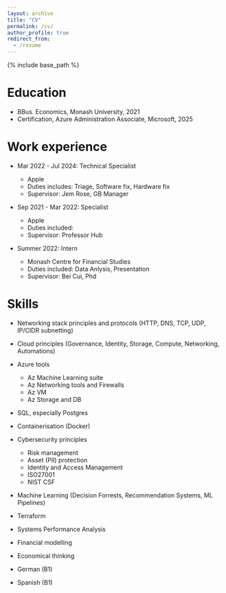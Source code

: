 ```yaml
---
layout: archive
title: "CV"
permalink: /cv/
author_profile: true
redirect_from:
  - /resume
---
```


{% include base_path %}

Education
======
* BBus. Economics, Monash University, 2021
* Certification, Azure Administration Associate, Microsoft, 2025

Work experience
======
* Mar 2022 - Jul 2024: Technical Specialist
  * Apple
  * Duties includes: Triage, Software fix, Hardware fix
  * Supervisor: Jem Rose, GB Manager

* Sep 2021 - Mar 2022: Specialist
  * Apple
  * Duties included: 
  * Supervisor: Professor Hub

* Summer 2022: Intern
  * Monash Centre for Financial Studies
  * Duties included: Data Anlysis, Presentation
  * Supervisor: Bei Cui, Phd
  
Skills
======
* Networking stack principles and protocols (HTTP, DNS, TCP, UDP, IP/CIDR subnetting)
* Cloud principles (Governance, Identity, Storage, Compute, Networking, Automations)
* Azure tools
  * Az Machine Learning suite
  * Az Networking tools and Firewalls
  * Az VM
  * Az Storage and DB
* SQL, especially Postgres
* Containerisation (Docker)
* Cybersecurity principles
  * Risk management
  * Asset (PII) protection
  * Identity and Access Management
  * ISO27001
  * NIST CSF
* Machine Learning (Decision Forrests, Recommendation Systems, ML Pipelines)
* Terraform
* Systems Performance Analysis
* Financial modelling
* Economical thinking

* German (B1)
* Spanish (B1)

